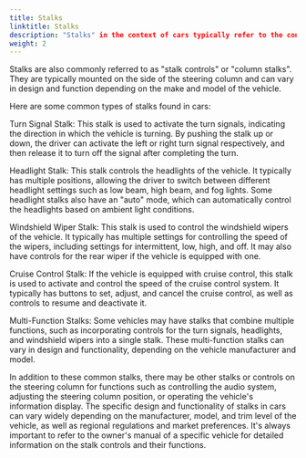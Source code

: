 ```yaml
---
title: Stalks
linktitle: Stalks
description: "Stalks" in the context of cars typically refer to the control switches or levers that are located on the steering column, which are used to operate various functions of the vehicle without the driver having to take their hands off the steering wheel. 
weight: 2
---
```

<!-- markdownlint-disable MD033 -->

Stalks are also commonly referred to as "stalk controls" or "column stalks". They are typically mounted on the side of the steering column and can vary in design and function depending on the make and model of the vehicle.

Here are some common types of stalks found in cars:

Turn Signal Stalk: This stalk is used to activate the turn signals, indicating the direction in which the vehicle is turning. By pushing the stalk up or down, the driver can activate the left or right turn signal respectively, and then release it to turn off the signal after completing the turn.

Headlight Stalk: This stalk controls the headlights of the vehicle. It typically has multiple positions, allowing the driver to switch between different headlight settings such as low beam, high beam, and fog lights. Some headlight stalks also have an "auto" mode, which can automatically control the headlights based on ambient light conditions.

Windshield Wiper Stalk: This stalk is used to control the windshield wipers of the vehicle. It typically has multiple settings for controlling the speed of the wipers, including settings for intermittent, low, high, and off. It may also have controls for the rear wiper if the vehicle is equipped with one.

Cruise Control Stalk: If the vehicle is equipped with cruise control, this stalk is used to activate and control the speed of the cruise control system. It typically has buttons to set, adjust, and cancel the cruise control, as well as controls to resume and deactivate it.

Multi-Function Stalks: Some vehicles may have stalks that combine multiple functions, such as incorporating controls for the turn signals, headlights, and windshield wipers into a single stalk. These multi-function stalks can vary in design and functionality, depending on the vehicle manufacturer and model.

In addition to these common stalks, there may be other stalks or controls on the steering column for functions such as controlling the audio system, adjusting the steering column position, or operating the vehicle's information display. The specific design and functionality of stalks in cars can vary widely depending on the manufacturer, model, and trim level of the vehicle, as well as regional regulations and market preferences. It's always important to refer to the owner's manual of a specific vehicle for detailed information on the stalk controls and their functions.
